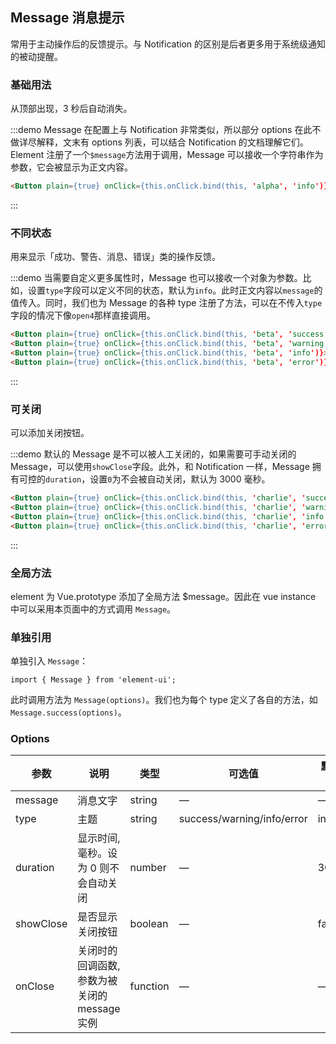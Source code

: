 ## Message 消息提示

常用于主动操作后的反馈提示。与 Notification 的区别是后者更多用于系统级通知的被动提醒。

### 基础用法

从顶部出现，3 秒后自动消失。

:::demo Message 在配置上与 Notification 非常类似，所以部分 options 在此不做详尽解释，文末有 options 列表，可以结合 Notification 的文档理解它们。Element 注册了一个`$message`方法用于调用，Message 可以接收一个字符串作为参数，它会被显示为正文内容。

```html
<Button plain={true} onClick={this.onClick.bind(this, 'alpha', 'info')}>打开消息提示</Button>
```
:::

### 不同状态

用来显示「成功、警告、消息、错误」类的操作反馈。

:::demo 当需要自定义更多属性时，Message 也可以接收一个对象为参数。比如，设置`type`字段可以定义不同的状态，默认为`info`。此时正文内容以`message`的值传入。同时，我们也为 Message 的各种 type 注册了方法，可以在不传入`type`字段的情况下像`open4`那样直接调用。

```html
<Button plain={true} onClick={this.onClick.bind(this, 'beta', 'success')}>成功</Button>
<Button plain={true} onClick={this.onClick.bind(this, 'beta', 'warning')}>警告</Button>
<Button plain={true} onClick={this.onClick.bind(this, 'beta', 'info')}>消息</Button>
<Button plain={true} onClick={this.onClick.bind(this, 'beta', 'error')}>错误</Button>
```
:::

### 可关闭

可以添加关闭按钮。

:::demo 默认的 Message 是不可以被人工关闭的，如果需要可手动关闭的 Message，可以使用`showClose`字段。此外，和 Notification 一样，Message 拥有可控的`duration`，设置`0`为不会被自动关闭，默认为 3000 毫秒。

```html
<Button plain={true} onClick={this.onClick.bind(this, 'charlie', 'success', true)}>成功</Button>
<Button plain={true} onClick={this.onClick.bind(this, 'charlie', 'warning', true)}>警告</Button>
<Button plain={true} onClick={this.onClick.bind(this, 'charlie', 'info', true)}>消息</Button>
<Button plain={true} onClick={this.onClick.bind(this, 'charlie', 'error', true)}>错误</Button>
```
:::

### 全局方法

element 为 Vue.prototype 添加了全局方法 $message。因此在 vue instance 中可以采用本页面中的方式调用 `Message`。

### 单独引用

单独引入 `Message`：

```
import { Message } from 'element-ui';
```

此时调用方法为 `Message(options)`。我们也为每个 type 定义了各自的方法，如 `Message.success(options)`。

### Options
| 参数      | 说明          | 类型      | 可选值                           | 默认值  |
|---------- |-------------- |---------- |--------------------------------  |-------- |
| message | 消息文字 | string | — | — |
| type | 主题 | string | success/warning/info/error | info |
| duration | 显示时间, 毫秒。设为 0 则不会自动关闭 | number | — | 3000 |
| showClose | 是否显示关闭按钮 | boolean | — | false |
| onClose | 关闭时的回调函数, 参数为被关闭的 message 实例 | function | — | — |
